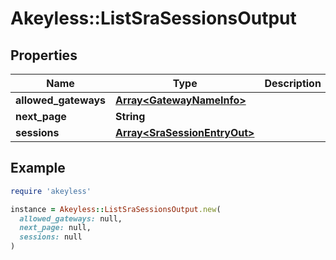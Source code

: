 # Akeyless::ListSraSessionsOutput

## Properties

| Name | Type | Description | Notes |
| ---- | ---- | ----------- | ----- |
| **allowed_gateways** | [**Array&lt;GatewayNameInfo&gt;**](GatewayNameInfo.md) |  | [optional] |
| **next_page** | **String** |  | [optional] |
| **sessions** | [**Array&lt;SraSessionEntryOut&gt;**](SraSessionEntryOut.md) |  | [optional] |

## Example

```ruby
require 'akeyless'

instance = Akeyless::ListSraSessionsOutput.new(
  allowed_gateways: null,
  next_page: null,
  sessions: null
)
```

